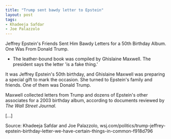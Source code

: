 ```yaml
---
title: "Trump sent bawdy letter to Epstein"
layout: post
tags:
- Khadeeja Safdar
- Joe Palazzolo
---
```


Jeffrey Epstein's Friends Sent Him Bawdy Letters for a 50th Birthday Album. One Was From Donald Trump.

- The leather-bound book was compiled by Ghislaine Maxwell. The president says the letter 'is a fake thing.'

It was Jeffrey Epstein's 50th birthday, and Ghislaine Maxwell was preparing a special gift to mark the occasion. She turned to Epstein's family and friends. One of them was Donald Trump.

Maxwell collected letters from Trump and dozens of Epstein's other associates for a 2003 birthday album, according to documents reviewed by *The Wall Street Journal.*

[...]

Source: Khadeeja Safdar and Joe Palazzolo, wsj.com/politics/trump-jeffrey-epstein-birthday-letter-we-have-certain-things-in-common-f918d796
